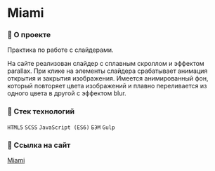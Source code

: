 # Miami

### :herb: О проекте
Практика по работе с слайдерами.

На сайте реализован слайдер с сплавным скроллом и эффектом parallax. При клике на элементы слайдера срабатывает анимация открытия и закрытия изображения. Имеется анимированный фон, который повторяет цвета изображений и плавно переливается из одного цвета в другой с эффектом blur.

### :herb: Стек технологий
`HTML5` `SCSS` `JavaScript (ES6)` `БЭМ` `Gulp`

### :herb: Ссылка на сайт
[Miami](https://nabandz.github.io/Miami/)
